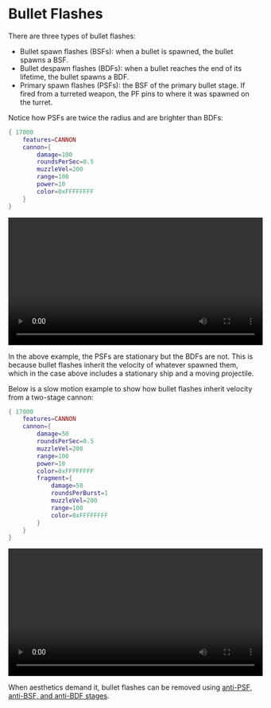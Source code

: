 # Bullet Flashes

There are three types of bullet flashes:
 - Bullet spawn flashes (BSFs): when a bullet is spawned, the bullet spawns a BSF.
 - Bullet despawn flashes (BDFs): when a bullet reaches the end of its lifetime, the bullet spawns a BDF.
 - Primary spawn flashes (PSFs): the BSF of the primary bullet stage. If fired from a turreted weapon, the PF pins to where it was spawned on the turret.

Notice how PSFs are twice the radius and are brighter than BDFs:
```lua
{ 17000 
    features=CANNON
    cannon={
        damage=100
        roundsPerSec=0.5
        muzzleVel=200
        range=100
        power=10
        color=0xFFFFFFFF
    }
}
```
<video height=256 controls>
  <source src="diagrams/frag_flashes.mp4" type="video/mp4">
  Your browser does not support the video tag.
</video>

In the above example, the PSFs are stationary but the BDFs are not. This is because bullet flashes inherit the velocity of whatever spawned them, which in the case above includes a stationary ship and a moving projectile.

Below is a slow motion example to show how bullet flashes inherit velocity from a two-stage cannon:
```lua
{ 17000
    features=CANNON
    cannon={
        damage=50
        roundsPerSec=0.5
        muzzleVel=200
        range=100
        power=10
		color=0xFFFFFFFF
		fragment={
			damage=50
			roundsPerBurst=1
			muzzleVel=200
			range=100
			color=0xFFFFFFFF
		}
    }
}
```
<video height=256 controls>
  <source src="diagrams/frag_flashes_2.mp4" type="video/mp4">
  Your browser does not support the video tag.
</video>

When aesthetics demand it, bullet flashes can be removed using [anti-PSF, anti-BSF, and anti-BDF stages](./anti-psf,_anti-BSF,_and_anti-bdf_stages.md).